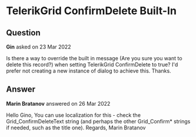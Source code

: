 # TelerikGrid ConfirmDelete Built-In

## Question

**Gin** asked on 23 Mar 2022

Is there a way to override the built in message (Are you sure you want to delete this record?) when setting TelerikGrid ConfirmDelete to true? I'd prefer not creating a new instance of dialog to achieve this. Thanks.

## Answer

**Marin Bratanov** answered on 26 Mar 2022

Hello Gino, You can use localization for this - check the Grid_ConfirmDeleteText string (and perhaps the other Grid_Confirm* strings if needed, such as the title one). Regards, Marin Bratanov
